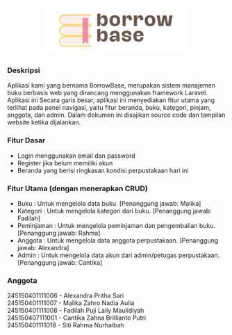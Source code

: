 <h1 align=center><img src="logo.svg"></h1>
<h3>Deskripsi</h3>
Aplikasi kami yang bernama BorrowBase, merupakan sistem manajemen buku berbasis web yang dirancang menggunakan framework Laravel. Aplikasi ini  Secara garis besar, aplikasi ini menyediakan fitur utama yang terlihat pada panel navigasi, yaitu fitur beranda, buku, kategori, pinjam, anggota, dan admin. Dalam dokumen ini disajikan source code dan tampilan website ketika dijalankan.
<h3>Fitur Dasar</h3>
<ul>
  <li>Login menggunakan email dan password</li>
  <li>Register jika belum memiliki akun</li>
  <li>Beranda yang berisi ringkasan kondisi perpustakaan hari ini</li>
</ul>
<h3>Fitur Utama (dengan menerapkan CRUD)</h3>
<ul>
  <li>Buku : Untuk mengelola data buku. [Penanggung jawab: Malika]</li>
  <li>Kategori : Untuk mengelola kategori dari buku. [Penanggung jawab: Fadilah]</li>
  <li>Peminjaman : Untuk mengelola peminjaman dan pengembalian buku. [Penanggung jawab: Rahma]</li>
  <li>Anggota : Untuk mengelola data anggota perpustakaan. [Penanggung jawab: Alexandra]</li>
  <li>Admin : Untuk mengelola data akun dari admin/petugas perpustakaan. [Penanggung jawab: Cantika]</li>
</ul>
<h3>Anggota</h3>
245150401111006 - Alexandra Pritha Sari</br>
245150401111007 - Malika Zahro Nadia Aulia</br>
245150401111008 - Fadilah Puji Laily Maulidiyah</br>
245150407111001 - Cantika Zahna Brillianto Putri</br>
245150401111018 - Siti Rahma Nurhaibah</br>
